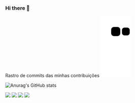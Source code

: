 ### Hi there 👋

Rastro de commits das minhas contribuições
![snake gif](https://github.com/flowramps/flowramps/blob/output/github-contribution-grid-snake-dark.svg)

![Anurag's GitHub stats](https://github-readme-stats.vercel.app/api?username=flowramps&show_icons=true&theme=github_dark)
 
<div> 
  <a href="https://www.youtube.com/@EstudandoDevops" target="_blank"><img src="https://img.shields.io/badge/YouTube-FF0000?style=for-the-badge&logo=youtube&logoColor=white" target="_blank"></a>
  <a href="https://instagram.com/flow.ramps" target="_blank"><img src="https://img.shields.io/badge/-Instagram-%23E4405F?style=for-the-badge&logo=instagram&logoColor=white" target="_blank"></a>
  <a href = "mailto:flow.rampss@gmail.com"><img src="https://img.shields.io/badge/-Gmail-%23333?style=for-the-badge&logo=gmail&logoColor=white" target="_blank"></a>
  <a href="https://www.linkedin.com/in/rafaelrampasso/" target="_blank"><img src="https://img.shields.io/badge/-LinkedIn-%230077B5?style=for-the-badge&logo=linkedin&logoColor=white" target="_blank"></a> 
  
</div>
